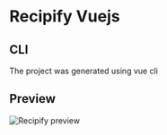 # Recipify Vuejs

## CLI
The project was generated using vue cli

## Preview

![Recipify preview](https://github.com/atrunelle/recipify/tree/master/vuejs/preview.gif)
